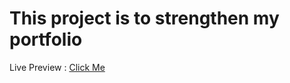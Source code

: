 # This project is to strengthen my portfolio

Live Preview : <a href='https://mahdi-foody.vercel.app/' target='_blank'>Click Me</a>